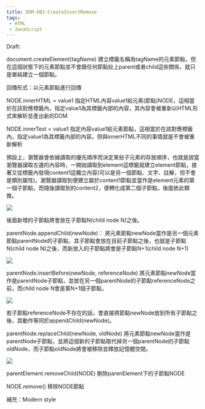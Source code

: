 ```yaml
---
title: DOM-OBJ-CreateInsertRemove
tags:
 - HTML
 - JavaScript
---
```


Draft:

document.createElement(tagName)
建立標籤名稱為tagName的元素節點，但在這個狀態下的元素節點並不會跟任何節點扯上parent或者child這些關係，就只是單純建立一個節點。

回傳形式：以元素節點進行回傳


NODE.innerHTML = value1
指定HTML內容value1給元素(節點)NODE，這相當於在該對應標籤內，指定value1為其標籤內部的內容，其內容會被重新以HTML形式來解析並產出新的DOM

NODE.innerText = value1
指定內容value1給元素節點，這相當於在該對應標籤內，指定value1為其標籤內部的內容，但與innerHTML不同的事情就是不會被重新解析


預設上，瀏覽器會依據讀取的優先順序而決定某些子元素的存放順序，也就是說當瀏覽器讀取左邊的內容時，一開始讀取到element這標籤就建立element節點，接著又從標籤內發現content1這獨立內容(可以是另一個節點、文字、註解，但不會是類別屬性)，瀏覽器讀取到便建立屬於content1節點並當作是element元素的第一個子節點，而隨後讀取到的content2，便轉化成第二個子節點，後面依此類推。

![](https://res.cloudinary.com/dqfxgtyoi/image/upload/v1630164255/blog/dom_Manipulation/file2DOM_tpcrw7.png)

後面新增的子節點將會放在子節點N(child node N)之後。

parentNode.appendChild(newNode)：
將元素節點newNode當作是另一個元素節點parentNode的子節點，其子節點會放在目前子節點之後，也就是子節點N(child node N)之後，而新放入的子節點將會是子節點N+1(child node N+1)

![](https://res.cloudinary.com/dqfxgtyoi/image/upload/v1630164722/blog/dom_Manipulation/defaultAddNewNode_eon6un.png)

parentNode.insertBefore(newNode, referenceNode)
將元素節點newNode當作是parentNode子節點，並放在另一個parentNode的子節點referenceNode之前，而child node N會是第N+1個子節點，

![](https://res.cloudinary.com/dqfxgtyoi/image/upload/v1630165095/blog/dom_Manipulation/insertBeforeNode_burnu5.png)

若子節點referenceNode不存在的話，會直接將節點newNode放到所有子節點之後，其動作等同於appendChild(newNode)。

parentNode.replaceChild(newNode, oldNode)
將元素節點newNode當作是parentNode子節點，並將這個新的子節點取代掉另一個parentNode的子節點oldNode，而子節點oldNode將會被移除並釋放記憶體空間。

![](https://res.cloudinary.com/dqfxgtyoi/image/upload/v1630166583/blog/dom_Manipulation/replaceChildNode_xhwsxd.png)

parentElement.removeChild(NODE)
刪除parenElement下的子節點NODE

NODE.remove()
移除NODE節點

補充：Modern style
